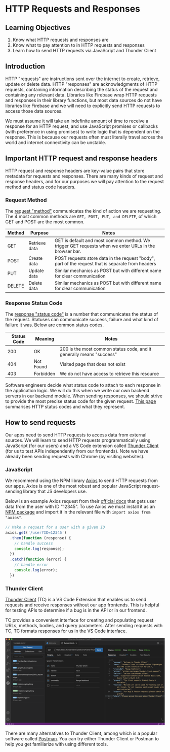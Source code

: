 # HTTP Requests and Responses

## Learning Objectives

1. Know what HTTP requests and responses are
2. Know what to pay attention to in HTTP requests and responses
3. Learn how to send HTTP requests via JavaScript and Thunder Client

## Introduction

HTTP "requests" are instructions sent over the internet to create, retrieve, update or delete data. HTTP "responses" are acknowledgments of HTTP requests, containing information describing the status of the request and containing any relevant data. Libraries like Firebase wrap HTTP requests and responses in their library functions, but most data sources do not have libraries like Firebase and we will need to explicitly send HTTP requests to access those data sources.

We must assume it will take an indefinite amount of time to receive a response for an HTTP request, and use JavaScript promises or callbacks (with preference in using promises) to write logic that is dependent on the response. This is because our requests often must literally travel across the world and internet connectivity can be unstable.

## Important HTTP request and response headers

HTTP request and response headers are key-value pairs that store metadata for requests and responses. There are many kinds of request and response headers, and for our purposes we will pay attention to the request method and status code headers.

### Request Method

The <a href="https://developer.mozilla.org/en-US/docs/Web/HTTP/Methods" target="_blank">request "method"</a> communicates the kind of action we are requesting. The 4 most common methods are `GET, POST, PUT, and DELETE`, of which GET and POST are the most common.

| Method | Purpose       | Notes                                                                                                 |
| ------ | ------------- | ----------------------------------------------------------------------------------------------------- |
| GET    | Retrieve data | GET is default and most common method. We trigger GET requests when we enter URLs in the browser bar. |
| POST   | Create data   | POST requests store data in the request "body", part of the request that is separate from headers     |
| PUT    | Update data   | Similar mechanics as POST but with different name for clear communication                             |
| DELETE | Delete data   | Similar mechanics as POST but with different name for clear communication                             |

### Response Status Code

The <a href="https://developer.mozilla.org/en-US/docs/Web/HTTP/Status" target="_blank">response "status code"</a> is a number that communicates the status of the request. Statuses can communicate success, failure and what kind of failure it was. Below are common status codes.

| Status Code | Meaning   | Notes                                                                |
| ----------- | --------- | -------------------------------------------------------------------- |
| 200         | OK        | 200 is the most common status code, and it generally means "success" |
| 404         | Not Found | Visited page that does not exist                                     |
| 403         | Forbidden | We do not have access to retrieve this resource                      |

Software engineers decide what status code to attach to each response in the application logic. We will do this when we write our own backend servers in our backend module. When sending responses, we should strive to provide the most precise status code for the given request. <a href="https://www.restapitutorial.com/httpstatuscodes.html" target="_blank">This page</a> summarises HTTP status codes and what they represent.

## How to send requests

Our apps need to send HTTP requests to access data from external sources. We will learn to send HTTP requests programmatically using JavaScript (for our users) and a VS Code extension called <a href="https://www.thunderclient.com/" target="_blank">Thunder Client</a> (for us to test APIs independently from our frontends). Note we have already been sending requests with Chrome (by visiting websites).

### JavaScript

We recommend using the NPM library <a href="https://axios-http.com/docs/intro" target="_blank">Axios</a> to send HTTP requests from our apps. Axios is one of the most robust and popular JavaScript request-sending library that JS developers use.

Below is an example Axios request from their <a href="https://axios-http.com/docs/example" target="_blank">official docs</a> that gets user data from the user with ID "12345". To use Axios we must install it as an <a href="https://www.npmjs.com/package/axios" target="_blank">NPM package</a> and import it in the relevant file with `import axios from "axios"`.

```javascript
// Make a request for a user with a given ID
axios.get('/user?ID=12345')
  .then(function (response) {
    // handle success
    console.log(response);
  })
  .catch(function (error) {
    // handle error
    console.log(error);
  })
```

### Thunder Client

<a href="https://www.thunderclient.com/" target="_blank">Thunder Client</a> (TC) is a VS Code Extension that enables us to send requests and receive responses without our app frontends. This is helpful for testing APIs to determine if a bug is in the API or in our frontend.

TC provides a convenient interface for creating and populating request URLs, methods, bodies, and query parameters. After sending requests with TC, TC formats responses for us in the VS Code interface.

![Thunder Client provides a convenient interface for testing APIs. Source: Thunder Client](<../assets/thunder-client.png>)

There are many alternatives to Thunder Client, among which is a popular software called <a href="https://www.postman.com/" target="_blank">Postman</a>. You can try either Thunder Client or Postman to help you get familiarize with using different tools.
